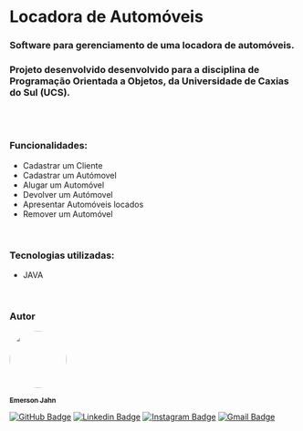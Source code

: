 # Locadora de Automóveis

### Software para gerenciamento de uma locadora de automóveis. 
### Projeto desenvolvido desenvolvido para a disciplina de Programação Orientada a Objetos, da Universidade de Caxias do Sul (UCS).

<br>
<br>

### Funcionalidades:
- Cadastrar um Cliente
- Cadastrar um Autómovel
- Alugar um Automóvel
- Devolver um Autómovel
- Apresentar Automóveis locados
- Remover um Automóvel

<br>

### Tecnologias utilizadas:
- JAVA

<br>

### Autor
<a href="https://github.com/EmersonJahn">
<img style="border-radius: 50%;" src="https://avatars3.githubusercontent.com/u/68763696?s=400&u=c823bbab5b472417b5d7883037989fd503be07c2&v=4" width="100px">

<br>

<sub><b>Emerson Jahn</b></sub></a> <a href="https://github.com/EmersonJahn" title="GitHub"></a>

[![GitHub Badge](https://img.shields.io/badge/-black?style=flat-square&logo=GitHub&logoColor=white&link=https://github.com/EmersonJahn//)](https://github.com/EmersonJahn/) 
[![Linkedin Badge](https://img.shields.io/badge/-blue?style=flat-square&logo=Linkedin&logoColor=white&link=https://www.linkedin.com/in/emerson-jahn-76285a180//)](https://www.linkedin.com/in/emerson-jahn-76285a180/) 
[![Instagram Badge](https://img.shields.io/badge/-blueviolet?style=flat-square&logo=Instagram&logoColor=white&link=https://www.instagram.com/emerson_jahn//)](https://www.instagram.com/emerson_jahn) 
[![Gmail Badge](https://img.shields.io/badge/-c14438?style=flat-square&logo=Gmail&logoColor=white&link=mailto:emersonajahn.com)](mailto:emersonajahn@gmail.com)



